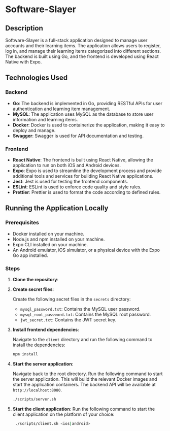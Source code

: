 # Software-Slayer

## Description

Software-Slayer is a full-stack application designed to manage user accounts and their learning items. The application allows users to register, log in, and manage their learning items categorized into different sections. The backend is built using Go, and the frontend is developed using React Native with Expo.

## Technologies Used

### Backend

- **Go**: The backend is implemented in Go, providing RESTful APIs for user authentication and learning item management.
- **MySQL**: The application uses MySQL as the database to store user information and learning items.
- **Docker**: Docker is used to containerize the application, making it easy to deploy and manage.
- **Swagger**: Swagger is used for API documentation and testing.

### Frontend

- **React Native**: The frontend is built using React Native, allowing the application to run on both iOS and Android devices.
- **Expo**: Expo is used to streamline the development process and provide additional tools and services for building React Native applications.
- **Jest**: Jest is used for testing the frontend components.
- **ESLint**: ESLint is used to enforce code quality and style rules.
- **Prettier**: Prettier is used to format the code according to defined rules.

## Running the Application Locally

### Prerequisites

- Docker installed on your machine.
- Node.js and npm installed on your machine.
- Expo CLI installed on your machine.
- An Android emulator, iOS simulator, or a physical device with the Expo Go app installed.

### Steps

1. **Clone the repository**:

2. **Create secret files**:

   Create the following secret files in the `secrets` directory:

   - `mysql_password.txt`: Contains the MySQL user password.
   - `mysql_root_password.txt`: Contains the MySQL root password.
   - `jwt_secret.txt`: Contains the JWT secret key.

3. **Install frontend dependencies**:

   Navigate to the `client` directory and run the following command to install the dependencies:

   ```sh
   npm install
   ```

4. **Start the server application**:

   Navigate back to the root directory. Run the following command to start the server application. This will build the relevant Docker images and start the application containers. The backend API will be available at `http://localhost:8080`.

   ```sh
   ./scripts/server.sh
   ```

5. **Start the client application**:
   Run the following command to start the client application on the platform of your choice:

   ```sh
    ./scripts/client.sh <ios|android>
    ```
